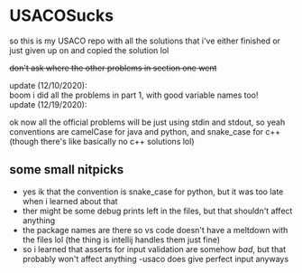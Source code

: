 # USACOSucks

so this is my USACO repo with all the solutions that i've either finished or just given up on
and copied the solution lol  

~~don't ask where the other problems in section one went~~  

update (12/10/2020):  
boom i did all the problems in part 1, with good variable names too!  
update (12/19/2020):  

ok now all the official problems will be just using stdin and stdout, so yeah conventions are camelCase for java and
python, and snake_case for c++ (though there's like basically no c++ solutions lol)

## some small nitpicks

* yes ik that the convention is snake_case for python, but it was too late when i learned about that
* ther might be some debug prints left in the files, but that shouldn't affect anything
* the package names are there so vs code doesn't have a meltdown with the files lol (the thing is intellij handles them just fine)
* so i learned that asserts for input validation are somehow *bad*, but that probably won't affect anything -usaco does give perfect input anyways
